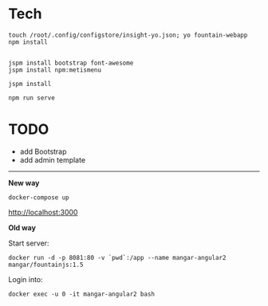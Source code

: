 

# Tech

```
touch /root/.config/configstore/insight-yo.json; yo fountain-webapp
npm install


jspm install bootstrap font-awesome
jspm install npm:metismenu

jspm install
```

```
npm run serve
```


# TODO

- add Bootstrap
- add admin template


- - -




__New way__
```
docker-compose up
```

<http://localhost:3000>





__Old way__

Start server:
```
docker run -d -p 8081:80 -v `pwd`:/app --name mangar-angular2  mangar/fountainjs:1.5
```

Login into:
```
docker exec -u 0 -it mangar-angular2 bash
```
